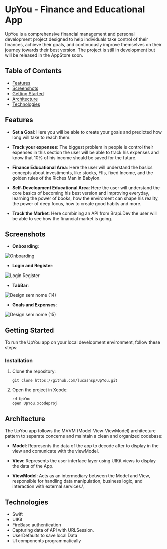 # UpYou - Finance and Educational App

UpYou is a comprehensive financial management and personal development project designed to help individuals take control of their finances, achieve their goals, and continuously improve themselves on their journey towards their best version. The project is still in development but will be released in the AppStore soon.

## Table of Contents

- [Features](#features)
- [Screenshots](#screenshots)
- [Getting Started](#getting-started)
- [Architecture](#architecture)
- [Technologies](#technologies)

## Features

- **Set a Goal**: Here you will be able to create your goals and predicted how long will take to reach them.

- **Track your expenses**: The biggest problem in people is control their expenses in this section the user will be able to track his expenses and know that 10% of his income should be saved for the future.

- **Finance Educational Area**: Here the user will understand the basics concepts about investiments, like stocks, FIIs, fixed Income, and the golden rules of the Riches Man in Babylon.

- **Self-Development Educational Area**: Here the user will understand the core basics of becoming his best version and improving everyday, learning the power of books, how the enviroment can shape his reality, the power of deep focus, how to create good habits and more. 

- **Track the Market**: Here combining an API from Brapi.Dev the user will be able to see how the financial market is going. 

## Screenshots

- **Onboarding**:

![Onboarding](https://github.com/lucasnsp/UpYou/assets/122572631/21c72e7d-20ca-40e3-9cf0-7a08960ccc6a)

- **Login and Register**:

![Login Register](https://github.com/lucasnsp/UpYou/assets/122572631/e59d3d0b-abd8-43e5-9429-ef1597be937e)

- **TabBar**:

![Design sem nome (14)](https://github.com/lucasnsp/SoloProjects/assets/122572631/b53ada1d-2c27-40b4-8e67-1f7c47f3f421)

- **Goals and Expenses**:

![Design sem nome (15)](https://github.com/lucasnsp/SoloProjects/assets/122572631/7c813f5a-1069-4bb4-b03d-08fa2d97b670)

## Getting Started

To run the UpYou app on your local development environment, follow these steps:

### Installation

1. Clone the repository:

   ```shell
   git clone https://github.com/lucasnsp/UpYou.git
   ```

2. Open the project in Xcode:

   ```shell
   cd UpYou
   open UpYou.xcodeproj
   ```

## Architecture

The UpYou app follows the MVVM (Model-View-ViewModel) architecture pattern to separate concerns and maintain a clean and organized codebase:

- **Model**: Represents the data of the app to decode after to display in the view and comunicate with the viewModel.

- **View**: Represents the user interface layer using UIKit views to display the data of the App.

- **ViewModel**: Acts as an intermediary between the Model and View, responsible for handling data manipulation, business logic, and interaction with external services.\

## Technologies

- Swift
- UIKit
- FireBase authentication
- Capturing data of API with URLSession.
- UserDefaults to save local Data
- UI components programmatically
